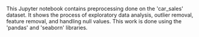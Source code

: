 This Jupyter notebook contains preprocessing done on the 'car_sales' dataset. It shows the process of exploratory data analysis, outlier removal, feature removal, and handling null values.
This work is done using the 'pandas' and 'seaborn' libraries.
